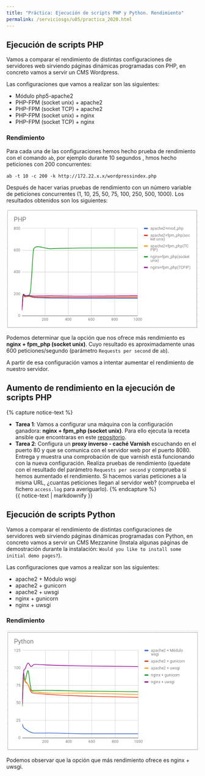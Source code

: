 ```yaml
---
title: "Práctica: Ejecución de scripts PHP y Python. Rendimiento"
permalink: /serviciosgs/u05/practica_2020.html
---
```

    
## Ejecución de scripts PHP

Vamos a comparar el rendimiento de distintas configuraciones de servidores web sirviendo páginas dinámicas programadas con PHP, en concreto vamos a servir un CMS Wordpress.

Las configuraciones que vamos a realizar son las siguientes:
	
* Módulo php5-apache2
* PHP-FPM (socket unix) + apache2
* PHP-FPM (socket TCP) + apache2
* PHP-FPM (socket unix) + nginx 
* PHP-FPM (socket TCP) + nginx 

### Rendimiento

Para cada una de las configuraciones hemos hecho prueba de rendimiento con el comando `ab`, por ejemplo durante 10 segundos , hmos hecho peticiones con 200 concurrentes:

    ab -t 10 -c 200 -k http://172.22.x.x/wordpressindex.php

Después de hacer varias pruebas de rendimiento con un número variable de peticiones concurrentes (1, 10, 25, 50, 75, 100, 250, 500, 1000). Los resultados obtenidos son los siguientes:

![php](img/php1.png)

Podemos determinar que la opción que nos ofrece más rendimiento es **nginx + fpm_php (socket unix)**. Cuyo resultado es aproximadamente unas 600 peticiones/segundo (parámetro `Requests per second` de `ab`).

A partir de esa configuración vamos a intentar aumentar el rendimiento de nuestro servidor.


## Aumento de rendimiento en la ejecución de scripts PHP

{% capture notice-text %}

* **Tarea 1**: Vamos a configurar una máquina con la configuración ganadora: **nginx + fpm_php (socket unix)**. Para ello ejecuta la receta ansible que encontraras en este [repositorio](https://github.com/josedom24/ansible_nginx_fpm_php).
* **Tarea 2**: Configura un **proxy inverso - caché Varnish** escuchando en el puerto 80 y que se comunica con el servidor web por el puerto 8080. Entrega y muestra una comprobación de que varnish está funcionando con la nueva configuración. Realiza pruebas de rendimiento (quedate con el resultado del parámetro `Requests per second` y comprueba si hemos aumentado el rendimiento. Si hacemos varias peticiones a la misma URL, ¿cuantas peticiones llegan al servidor web? (comprueba el fichero `access.log` para averiguarlo).
{% endcapture %}<div class="notice--info">{{ notice-text | markdownify }}</div>

## Ejecución de scripts Python

Vamos a comparar el rendimiento de distintas configuraciones de servidores web sirviendo páginas dinámicas programadas con Python, en concreto vamos a servir un CMS Mezzanine (Instala algunas páginas de demostración durante la instalación: `Would you like to install some initial demo pages?`).

Las configuraciones que vamos a realizar son las siguientes:
	
* apache2 + Módulo wsgi
* apache2 + gunicorn
* apache2 + uwsgi
* nginx + gunicorn
* nginx + uwsgi

### Rendimiento

![python](img/python.png)

Podemos observar que la opción que más rendimiento ofrece es nginx + uwsgi.